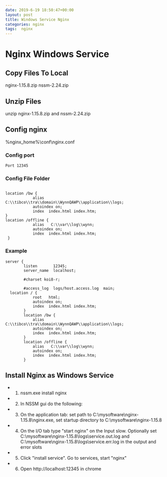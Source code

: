 ```yaml
---
date: 2019-6-19 18:50:47+00:00
layout: post
title: Windows Service Nginx
categories: nginx
tags:  nginx
---
```


# Nginx Windows Service 

## Copy Files To Local
nginx-1.15.8.zip
nssm-2.24.zip

## Unzip Files
unzip  nginx-1.15.8.zip and nssm-2.24.zip

## Config nginx
%nginx_home%\conf\nginx.conf

### Config port

```
Port 12345
```
### Config File Folder 

```

location /bw {
            alias   C:\\tibco\\tra\\domain\\WynnQAWP\\application\\logs;
			autoindex on;
            index  index.html index.htm;
}
location /offline {
            alias   C:\\var\\log\\wynn;
			autoindex on;
            index  index.html index.htm;
 }
```

### Example

```
server {
        listen       12345;
        server_name  localhost;

        #charset koi8-r;

        #access_log  logs/host.access.log  main;
  location / {
            root   html;
            autoindex on;
            index  index.html index.htm;
        }
        location /bw {
            alias   C:\\tibco\\tra\\domain\\WynnQAWP\\application\\logs;
			autoindex on;
            index  index.html index.htm;
        }
		location /offline {
            alias   C:\\var\\log\\wynn;
			autoindex on;
            index  index.html index.htm;
        }
```

## Install Nginx as Windows Service

- 1. nssm.exe install nginx
- 2. In NSSM gui do the following:
- 3. On the application tab: set path to C:\mysoftware\nginx-1.15.8\nginx.exe, set startup directory to C:\mysoftware\nginx-1.15.8
- 4. On the I/O tab type "start nginx" on the Input slow. Optionally set C:\mysoftware\nginx-1.15.8\logs\service.out.log and C:\mysoftware\nginx-1.15.8\logs\service.err.log in the output and error slots
- 5. Click "install service". Go to services, start "nginx"
- 6. Open http://localhost:12345 in chrome





